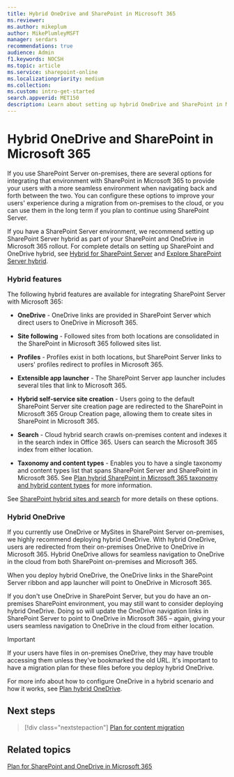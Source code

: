 ```yaml
---
title: Hybrid OneDrive and SharePoint in Microsoft 365
ms.reviewer: 
ms.author: mikeplum
author: MikePlumleyMSFT
manager: serdars
recommendations: true
audience: Admin
f1.keywords: NOCSH
ms.topic: article
ms.service: sharepoint-online
ms.localizationpriority: medium
ms.collection:  
ms.custom: intro-get-started
search.appverid: MET150
description: Learn about setting up hybrid OneDrive and SharePoint in Microsoft 365.
---
```


# Hybrid OneDrive and SharePoint in Microsoft 365

If you use SharePoint Server on-premises, there are several options for integrating that environment with SharePoint in Microsoft 365 to provide your users with a more seamless environment when navigating back and forth between the two. You can configure these options to improve your users' experience during a migration from on-premises to the cloud, or you can use them in the long term if you plan to continue using SharePoint Server.

If you have a SharePoint Server environment, we recommend setting up SharePoint Server hybrid as part of your SharePoint and OneDrive in Microsoft 365 rollout. For complete details on setting up SharePoint and OneDrive hybrid, see [Hybrid for SharePoint Server](/sharepoint/hybrid/hybrid) and [Explore SharePoint Server hybrid](/sharepoint/hybrid/explore-sharepoint-server-hybrid/).

### Hybrid features

The following hybrid features are available for integrating SharePoint Server with Microsoft 365:

- **OneDrive** - OneDrive links are provided in SharePoint Server which direct users to OneDrive in Microsoft 365.

- **Site following** - Followed sites from both locations are consolidated in the SharePoint in Microsoft 365 followed sites list. 

- **Profiles** - Profiles exist in both locations, but SharePoint Server links to users' profiles redirect to profiles in Microsoft 365.

- **Extensible app launcher** - The SharePoint Server app launcher includes several tiles that link to Microsoft 365.

- **Hybrid self-service site creation** - Users going to the default SharePoint Server site creation page are redirected to the SharePoint in Microsoft 365 Group Creation page, allowing them to create sites in SharePoint in Microsoft 365.

- **Search** - Cloud hybrid search crawls on-premises content and indexes it in the search index in Office 365. Users can search the Microsoft 365 index from either location.

- **Taxonomy and content types** - Enables you to have a single taxonomy and content types list that spans SharePoint Server and SharePoint in Microsoft 365. See [Plan hybrid SharePoint in Microsoft 365 taxonomy and hybrid content types](/sharepoint/hybrid/plan-hybrid-sharepoint-taxonomy-and-hybrid-content-types) for more information.

See [SharePoint hybrid sites and search](/sharepoint/hybrid/sharepoint-hybrid-sites-and-search) for more details on these options.

### Hybrid OneDrive

If you currently use OneDrive or MySites in SharePoint Server on-premises, we highly recommend deploying hybrid OneDrive. With hybrid OneDrive, users are redirected from their on-premises OneDrive to OneDrive in Microsoft 365. Hybrid OneDrive allows for seamless navigation to OneDrive in the cloud from both SharePoint on-premises and Microsoft 365.

When you deploy hybrid OneDrive, the OneDrive links in the SharePoint Server ribbon and app launcher will point to OneDrive in Microsoft 365.

If you don't use OneDrive in SharePoint Server, but you do have an on-premises SharePoint environment, you may still want to consider deploying hybrid OneDrive. Doing so will update the OneDrive navigation links in SharePoint Server to point to OneDrive in Microsoft 365 – again, giving your users seamless navigation to OneDrive in the cloud from either location.

> [!IMPORTANT]
> If your users have files in on-premises OneDrive, they may have trouble accessing them unless they've bookmarked the old URL. It's important to have a migration plan for these files before you deploy hybrid OneDrive.

For more info about how to configure OneDrive in a hybrid scenario and how it works, see [Plan hybrid OneDrive](/sharepoint/hybrid/plan-hybrid-onedrive-for-business/).

## Next steps

> [!div class="nextstepaction"]
> [Plan for content migration](plan-rollout-migration.md)

## Related topics

[Plan for SharePoint and OneDrive in Microsoft 365](plan-for-sharepoint-onedrive.md)
